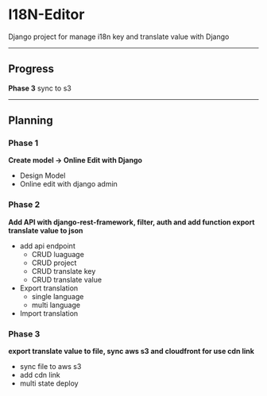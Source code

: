 # I18N-Editor

Django project for manage i18n key and translate value with Django 

----------

## Progress

**Phase 3**
sync to s3

----------
## Planning

### Phase 1
**Create model -> Online Edit with Django**
 - Design Model
 - Online edit with django admin

### Phase 2
**Add API with django-rest-framework, filter, auth and add function export translate value to json**
 - add api endpoint
   - CRUD luaguage
   - CRUD project
   - CRUD translate key
   - CRUD translate value
 - Export translation
   - single language
   - multi language
 - Import translation

### Phase 3
**export translate value to file, sync aws s3 and cloudfront for use cdn link**
 - sync file to aws s3
 - add cdn link
 - multi state deploy
